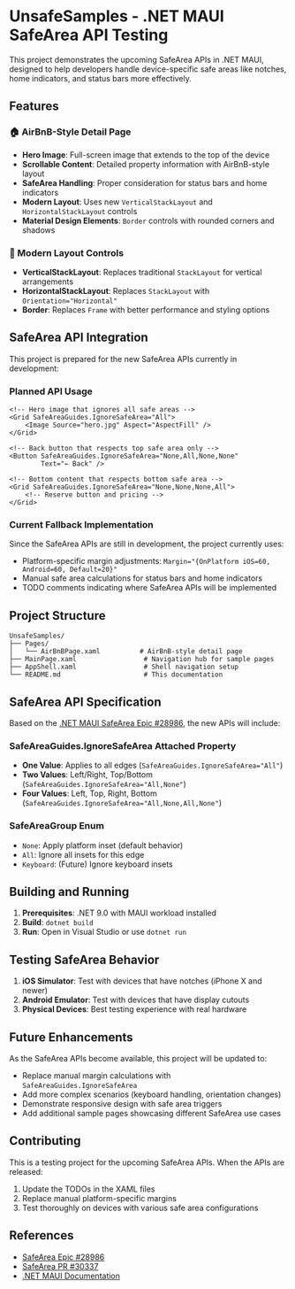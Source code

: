 # UnsafeSamples - .NET MAUI SafeArea API Testing

This project demonstrates the upcoming SafeArea APIs in .NET MAUI, designed to help developers handle device-specific safe areas like notches, home indicators, and status bars more effectively.

## Features

### 🏠 AirBnB-Style Detail Page
- **Hero Image**: Full-screen image that extends to the top of the device
- **Scrollable Content**: Detailed property information with AirBnB-style layout
- **SafeArea Handling**: Proper consideration for status bars and home indicators
- **Modern Layout**: Uses new `VerticalStackLayout` and `HorizontalStackLayout` controls
- **Material Design Elements**: `Border` controls with rounded corners and shadows

### 🎨 Modern Layout Controls
- **VerticalStackLayout**: Replaces traditional `StackLayout` for vertical arrangements
- **HorizontalStackLayout**: Replaces `StackLayout` with `Orientation="Horizontal"`
- **Border**: Replaces `Frame` with better performance and styling options

## SafeArea API Integration

This project is prepared for the new SafeArea APIs currently in development:

### Planned API Usage
```xaml
<!-- Hero image that ignores all safe areas -->
<Grid SafeAreaGuides.IgnoreSafeArea="All">
    <Image Source="hero.jpg" Aspect="AspectFill" />
</Grid>

<!-- Back button that respects top safe area only -->
<Button SafeAreaGuides.IgnoreSafeArea="None,All,None,None" 
        Text="← Back" />

<!-- Bottom content that respects bottom safe area -->
<Grid SafeAreaGuides.IgnoreSafeArea="None,None,None,All">
    <!-- Reserve button and pricing -->
</Grid>
```

### Current Fallback Implementation
Since the SafeArea APIs are still in development, the project currently uses:
- Platform-specific margin adjustments: `Margin="{OnPlatform iOS=60, Android=60, Default=20}"`
- Manual safe area calculations for status bars and home indicators
- TODO comments indicating where SafeArea APIs will be implemented

## Project Structure

```
UnsafeSamples/
├── Pages/
│   └── AirBnBPage.xaml          # AirBnB-style detail page
├── MainPage.xaml                 # Navigation hub for sample pages
├── AppShell.xaml                 # Shell navigation setup
└── README.md                     # This documentation
```

## SafeArea API Specification

Based on the [.NET MAUI SafeArea Epic #28986](https://github.com/dotnet/maui/issues/28986), the new APIs will include:

### SafeAreaGuides.IgnoreSafeArea Attached Property
- **One Value**: Applies to all edges (`SafeAreaGuides.IgnoreSafeArea="All"`)
- **Two Values**: Left/Right, Top/Bottom (`SafeAreaGuides.IgnoreSafeArea="All,None"`)
- **Four Values**: Left, Top, Right, Bottom (`SafeAreaGuides.IgnoreSafeArea="All,None,All,None"`)

### SafeAreaGroup Enum
- `None`: Apply platform inset (default behavior)
- `All`: Ignore all insets for this edge
- `Keyboard`: (Future) Ignore keyboard insets

## Building and Running

1. **Prerequisites**: .NET 9.0 with MAUI workload installed
2. **Build**: `dotnet build`
3. **Run**: Open in Visual Studio or use `dotnet run`

## Testing SafeArea Behavior

1. **iOS Simulator**: Test with devices that have notches (iPhone X and newer)
2. **Android Emulator**: Test with devices that have display cutouts
3. **Physical Devices**: Best testing experience with real hardware

## Future Enhancements

As the SafeArea APIs become available, this project will be updated to:
- Replace manual margin calculations with `SafeAreaGuides.IgnoreSafeArea`
- Add more complex scenarios (keyboard handling, orientation changes)
- Demonstrate responsive design with safe area triggers
- Add additional sample pages showcasing different SafeArea use cases

## Contributing

This is a testing project for the upcoming SafeArea APIs. When the APIs are released:
1. Update the TODOs in the XAML files
2. Replace manual platform-specific margins
3. Test thoroughly on devices with various safe area configurations

## References

- [SafeArea Epic #28986](https://github.com/dotnet/maui/issues/28986)
- [SafeArea PR #30337](https://github.com/dotnet/maui/pull/30337)
- [.NET MAUI Documentation](https://docs.microsoft.com/dotnet/maui/)
